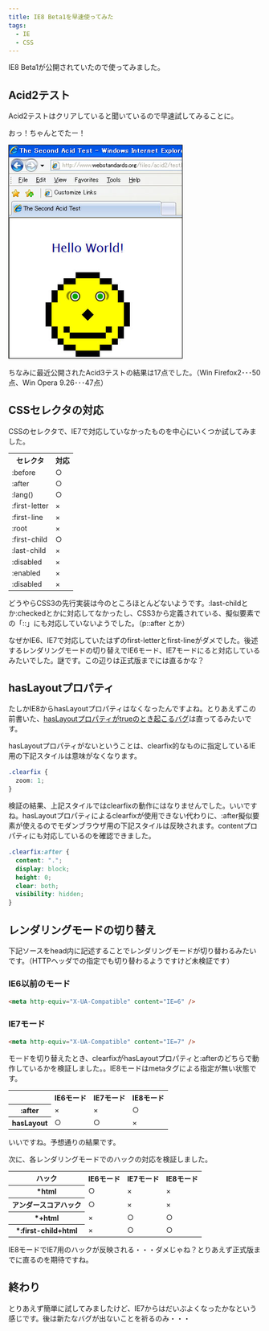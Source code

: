 ```yaml
---
title: IE8 Beta1を早速使ってみた
tags: 
  - IE
  - CSS
---
```


IE8 Beta1が公開されていたので使ってみました。

Acid2テスト
--------------

Acid2テストはクリアしていると聞いているので早速試してみることに。

おっ！ちゃんとでたー！

![IE8でのAcid2テストの結果](/img/posts/2008-03-06-06203800/acid2.jpg)

ちなみに最近公開されたAcid3テストの結果は17点でした。（Win Firefox2･･･50点、Win Opera 9.26･･･47点）

CSSセレクタの対応
---------------------

CSSのセレクタで、IE7で対応していなかったものを中心にいくつか試してみました。

<table summary="iE8 セレクタ対応表">
  <tr>
      <th>セレクタ</th>
      <th>対応</th>
  </tr>
  <tr>
      <td>:before</td>
      <td>○</td>
  </tr>
  <tr>
      <td>:after</td>
      <td>○</td>
  </tr>
  <tr>
      <td>:lang()</td>
      <td>○</td>
  </tr>
  <tr>
      <td>:first-letter</td>
      <td>×</td>
  </tr>
  <tr>
      <td>:first-line</td>
      <td>×</td>
  </tr>
  <tr>
      <td>:root</td>
      <td>×</td>
  </tr>
  <tr>
      <td>:first-child</td>
      <td>○</td>
  </tr>
  <tr>
      <td>:last-child</td>
      <td>×</td>
  </tr>
  <tr>
      <td>:disabled</td>
      <td>×</td>
  </tr>
  <tr>
      <td>:enabled</td>
      <td>×</td>
  </tr>
  <tr>
      <td>:disabled</td>
      <td>×</td>
  </tr>
</table>

どうやらCSS3の先行実装は今のところほとんどないようです。:last-childとか:checkedとかに対応してなかったし、CSS3から定義されている、擬似要素での「::」にも対応していないようでした。（p::after とか）

なぜかIE6、IE7で対応していたはずのfirst-letterとfirst-lineがダメでした。後述するレンダリングモードの切り替えでIE6モード、IE7モードにると対応しているみたいでした。謎です。この辺りは正式版までには直るかな？

hasLayoutプロパティ
-------------------------

たしかIE8からhasLayoutプロパティはなくなったんですよね。とりあえずこの前書いた、[hasLayoutプロパティがtrueのとき起こるバグ](/archive/2007/11/27033016.html)は直ってるみたいです。

hasLayoutプロパティがないということは、clearfix的なものに指定しているIE用の下記スタイルは意味がなくなります。

```css
.clearfix {
  zoom: 1;
}
```

検証の結果、上記スタイルではclearfixの動作にはなりませんでした。いいですね。hasLayoutプロパティによるclearfixが使用できない代わりに、:after擬似要素が使えるのでモダンブラウザ用の下記スタイルは反映されます。contentプロパティにも対応しているのを確認できました。

```css
.clearfix:after {
  content: ".";
  display: block;
  height: 0;
  clear: both;
  visibility: hidden;
}
```

レンダリングモードの切り替え
-----------------------------

下記ソースをhead内に記述することでレンダリングモードが切り替わるみたいです。（HTTPヘッダでの指定でも切り替わるようですけど未検証です）

### IE6以前のモード

```html
<meta http-equiv="X-UA-Compatible" content="IE=6" />
```

### IE7モード

```html
<meta http-equiv="X-UA-Compatible" content="IE=7" />
```

モードを切り替えたとき、clearfixがhasLayoutプロパティと:afterのどちらで動作しているかを検証しました。。IE8モードはmetaタグによる指定が無い状態です。

<table summary="IE8の各レンダリングモードに対するハックの対応表">
  <tr>
      <th>&nbsp;</th>
      <th>IE6モード</th>
      <th>IE7モード</th>
      <th>IE8モード</th>
  </tr>
  <tr>
      <th>:after</th>
      <td>×</td>
      <td>×</td>
      <td>○</td>
  </tr>
  <tr>
      <th>hasLayout</th>
      <td>○</td>
      <td>○</td>
      <td>×</td>
  </tr>
</table>

いいですね。予想通りの結果です。

次に、各レンダリングモードでのハックの対応を検証しました。

<table summary="IE8の各レンダリングモードに対するハックの対応表">
  <tr>
      <th>ハック</th>
      <th>IE6モード</th>
      <th>IE7モード</th>
      <th>IE8モード</th>
  </tr>
  <tr>
      <th>*html</th>
      <td>○</td>
      <td>×</td>
      <td>×</td>
  </tr>
  <tr>
      <th>アンダースコアハック</th>
      <td>○</td>
      <td>×</td>
      <td>×</td>
  </tr>
  <tr>
      <th>*+html</th>
      <td>×</td>
      <td>○</td>
      <td>○</td>
  </tr>
  <tr>
      <th>*:first-child+html</th>
      <td>×</td>
      <td>○</td>
      <td>○</td>
  </tr>
</table>

IE8モードでIE7用のハックが反映される・・・ダメじゃね？とりあえず正式版までに直るのを期待ですね。

終わり
----------------

とりあえず簡単に試してみましたけど、IE7からはだいぶよくなったかなという感じです。後は新たなバグが出ないことを祈るのみ・・・
